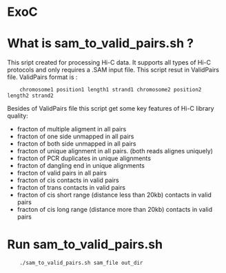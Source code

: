 # ExoC

# What is sam_to_valid_pairs.sh ?

This sript created for processing Hi-C data. It supports all types of Hi-C protocols and only requires a .SAM input file.
This script resut in ValidPairs file. ValidPairs format is :


```
    chromosome1 position1 length1 strand1 chromosome2 position2 length2 strand2
```

Besides of ValidPairs file this script get some key features of Hi-C library quality:

- fracton of multiple aligment in all pairs
- fracton of one side unmapped in all pairs
- fracton of both side unmapped in all pairs
- fracton of unique alignment in all pairs. (both reads alignes uniquely)
- fracton of PCR duplicates in unique alignments
- fracton of dangling end in unique alignments
- fracton of valid pairs in all pairs
- fracton of cis contacts in valid pairs
- fracton of trans contacts in valid pairs
- fracton of cis short range (distance less than 20kb) contacts in valid pairs
- fracton of cis long range (distance more than 20kb) contacts in valid pairs

# Run sam_to_valid_pairs.sh

```
    ./sam_to_valid_pairs.sh sam_file out_dir
```


